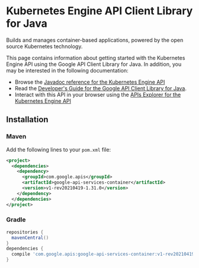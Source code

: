 # Kubernetes Engine API Client Library for Java

Builds and manages container-based applications, powered by the open source Kubernetes technology.

This page contains information about getting started with the Kubernetes Engine API
using the Google API Client Library for Java. In addition, you may be interested
in the following documentation:

* Browse the [Javadoc reference for the Kubernetes Engine API][javadoc]
* Read the [Developer's Guide for the Google API Client Library for Java][google-api-client].
* Interact with this API in your browser using the [APIs Explorer for the Kubernetes Engine API][api-explorer]

## Installation

### Maven

Add the following lines to your `pom.xml` file:

```xml
<project>
  <dependencies>
    <dependency>
      <groupId>com.google.apis</groupId>
      <artifactId>google-api-services-container</artifactId>
      <version>v1-rev20210419-1.31.0</version>
    </dependency>
  </dependencies>
</project>
```

### Gradle

```gradle
repositories {
  mavenCentral()
}
dependencies {
  compile 'com.google.apis:google-api-services-container:v1-rev20210419-1.31.0'
}
```

[javadoc]: https://googleapis.dev/java/google-api-services-container/latest/index.html
[google-api-client]: https://github.com/googleapis/google-api-java-client/
[api-explorer]: https://developers.google.com/apis-explorer/#p/container/v1/
